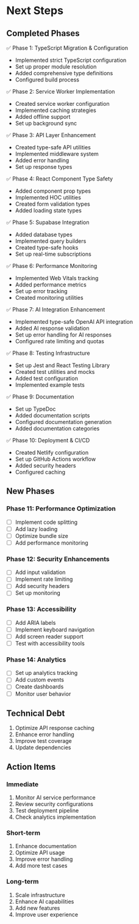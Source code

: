 # Next Steps

## Completed Phases

✅ Phase 1: TypeScript Migration & Configuration
- Implemented strict TypeScript configuration
- Set up proper module resolution
- Added comprehensive type definitions
- Configured build process

✅ Phase 2: Service Worker Implementation
- Created service worker configuration
- Implemented caching strategies
- Added offline support
- Set up background sync

✅ Phase 3: API Layer Enhancement
- Created type-safe API utilities
- Implemented middleware system
- Added error handling
- Set up response types

✅ Phase 4: React Component Type Safety
- Added component prop types
- Implemented HOC utilities
- Created form validation types
- Added loading state types

✅ Phase 5: Supabase Integration
- Added database types
- Implemented query builders
- Created type-safe hooks
- Set up real-time subscriptions

✅ Phase 6: Performance Monitoring
- Implemented Web Vitals tracking
- Added performance metrics
- Set up error tracking
- Created monitoring utilities

✅ Phase 7: AI Integration Enhancement
- Implemented type-safe OpenAI API integration
- Added AI response validation
- Set up error handling for AI responses
- Configured rate limiting and quotas

✅ Phase 8: Testing Infrastructure
- Set up Jest and React Testing Library
- Created test utilities and mocks
- Added test configuration
- Implemented example tests

✅ Phase 9: Documentation
- Set up TypeDoc
- Added documentation scripts
- Configured documentation generation
- Added documentation categories

✅ Phase 10: Deployment & CI/CD
- Created Netlify configuration
- Set up GitHub Actions workflow
- Added security headers
- Configured caching

## New Phases

### Phase 11: Performance Optimization
- [ ] Implement code splitting
- [ ] Add lazy loading
- [ ] Optimize bundle size
- [ ] Add performance monitoring

### Phase 12: Security Enhancements
- [ ] Add input validation
- [ ] Implement rate limiting
- [ ] Add security headers
- [ ] Set up monitoring

### Phase 13: Accessibility
- [ ] Add ARIA labels
- [ ] Implement keyboard navigation
- [ ] Add screen reader support
- [ ] Test with accessibility tools

### Phase 14: Analytics
- [ ] Set up analytics tracking
- [ ] Add custom events
- [ ] Create dashboards
- [ ] Monitor user behavior

## Technical Debt
1. Optimize API response caching
2. Enhance error handling
3. Improve test coverage
4. Update dependencies

## Action Items

### Immediate
1. Monitor AI service performance
2. Review security configurations
3. Test deployment pipeline
4. Check analytics implementation

### Short-term
1. Enhance documentation
2. Optimize API usage
3. Improve error handling
4. Add more test cases

### Long-term
1. Scale infrastructure
2. Enhance AI capabilities
3. Add new features
4. Improve user experience 